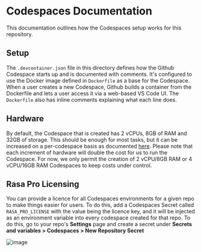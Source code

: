 # Codespaces Documentation
This documentation outlines how the Codespaces setup works for this repository.

## Setup
The `.devcontainer.json` file in this directory defines how the Github Codespace starts up and is documented with comments. It's configured to use the Docker image defined in `Dockerfile` as a base for the Codespace. When a user creates a new Codespace, Github builds a container from the Dockerfile and lets a user access it via a web-based VS Code UI. The `Dockerfile` also has inline comments explaining what each line does.

## Hardware
By default, the Codespace that is created has 2 vCPUs, 8GB of RAM and 32GB of storage. This should be enough for most tasks, but it can be increased on a per-codespace basis as documented [here](https://docs.github.com/en/codespaces/customizing-your-codespace/changing-the-machine-type-for-your-codespace). Please note that each increment of hardware will double the cost for us to run the Codespace. For now, we only permit the creation of 2 vCPU/8GB RAM or 4 vCPU/16GB RAM Codespaces to keep costs under control.

## Rasa Pro Licensing
You can provide a licence for all Codespaces environments for a given repo to make things easier for users. To do this, add a Codespaces Secret called `RASA_PRO_LICENSE` with the value being the licence key, and it will be injected as an environment variable into every codespace created for that repo. To do this, go to your repo's **Settings** page and create a secret under **Secrets and variables > Codespaces > New Repository Secret**

![image](https://github.com/rasa-customers/rasa-pro-workshop-template/assets/88323896/a4fe1a66-b271-4d5b-926c-849fecd74886)
